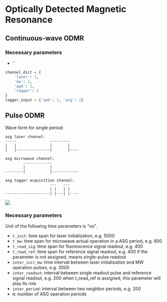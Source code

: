 # Optically Detected Magnetic Resonance

## Continuous-wave ODMR

### Necessary parameters

- ``

```python
channel_dict = {
    'laser': 1,
    'mw': 2,
    'apd': 3,
    'tagger': 5
}
tagger_input = {'apd': 1, 'asg': 2}
```

## Pulse ODMR

Wave form for single period:

```
asg laser channel:
-----               ---------
|   |               |       |
|   |---------------|       |----

asg microwave channel:
        -------------
        |           |
--------|           |------------

asg tagger acquisition channel:
                    ---   ---
                    | |   | |
--------------------| |---| |----
```

![](../../test/pulse-seq.png)


### Necessary parameters
Unit of the following time parameters is "ns".
- `t_init`: time span for laser initialization, e.g. 5000
- `t_mw`: time span for microwave actual operation in a ASG period, e.g. 800
- `t_read_sig`: time span for fluorescence signal readout, e.g. 400
- `t_read_ref`: time span for reference signal readout, e.g. 400 if the parameter is not assigned, means single-pulse readout
- `inter_init_mw`: time interval between laser initialization and MW operation pulses, e.g. 3000
- `inter_readout`: interval between single readout pulse and reference signal readout, e.g. 200 when t_read_ref is assigned, this parameter will play its role
- `inter_period`: interval between two neighbor periods, e.g. 200
- `N`: number of ASG operation periods





